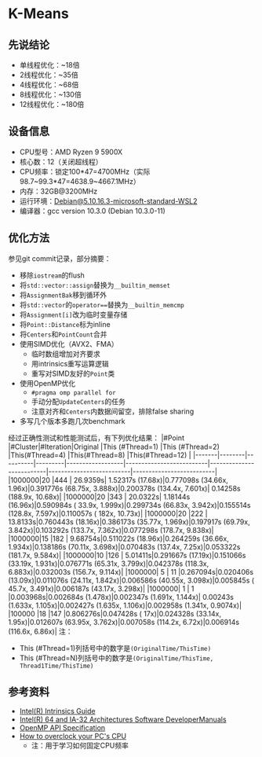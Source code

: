 K-Means
=======

## 先说结论
* 单线程优化：~18倍
* 2线程优化：~35倍
* 4线程优化：~68倍
* 8线程优化：~130倍
* 12线程优化：~180倍

## 设备信息
* CPU型号：AMD Ryzen 9 5900X
* 核心数：12（关闭超线程）
* CPU频率：锁定100\*47=4700MHz（实际98.7\~99.3\*47=4638.9\~4667.1MHz）
* 内存：32GB@3200MHz
* 运行环境：Debian@5.10.16.3-microsoft-standard-WSL2
* 编译器：gcc version 10.3.0 (Debian 10.3.0-11)

## 优化方法
参见git commit记录，部分摘要：
* 移除`iostream`的flush
* 将`std::vector::assign`替换为`__builtin_memset`
* 将`AssignmentBak`移到循环外
* 将`std::vector`的`operator==`替换为`__builtin_memcmp`
* 将`Assignment[i]`改为临时变量存储
* 将`Point::Distance`标为inline
* 将`Centers`和`PointCount`合并
* 使用SIMD优化（AVX2、FMA）
  + 临时数组增加对齐要求
  + 用intrinsics重写运算逻辑
  + 重写对SIMD友好的`Point`类
* 使用OpenMP优化
  + `#pragma omp parallel for`
  + 手动分配`UpdateCenters`的任务
  + 注意对齐和`Centers`内数据间留空，排除false sharing
* 多写几个版本多跑几次benchmark

经过正确性测试和性能测试后，有下列优化结果：
|#Point |#Cluster|#Iteration|Original |This (#Thread=1)  |This (#Thread=2)          |This(#Thread=4)           |This(#Thread=8)           |This(#Thread=12)          |
|-------|--------|----------|---------|------------------|--------------------------|--------------------------|--------------------------|--------------------------|
|1000000|20      |444       | 26.9359s| 1.52317s (17.68x)|0.777098s (34.66x,  1.96x)|0.391776s (68.75x, 3.888x)|0.200378s (134.4x, 7.601x)| 0.14258s (188.9x, 10.68x)|
|1000000|20      |343       | 20.0322s| 1.18144s (16.96x)|0.590984s ( 33.9x, 1.999x)|0.299734s (66.83x, 3.942x)|0.155514s (128.8x, 7.597x)|0.110057s (  182x, 10.73x)|
|1000000|20      |222       | 13.8133s|0.760443s (18.16x)|0.386173s (35.77x, 1.969x)|0.197917s (69.79x, 3.842x)|0.103292s (133.7x, 7.362x)|0.077298s (178.7x, 9.838x)|
|1000000|15      |182       | 9.68754s|0.511022s (18.96x)|0.264259s (36.66x, 1.934x)|0.138186s (70.11x, 3.698x)|0.070483s (137.4x,  7.25x)|0.053322s (181.7x, 9.584x)|
|1000000|10      |126       | 5.01411s|0.291667s (17.19x)|0.151066s (33.19x, 1.931x)|0.076771s (65.31x, 3.799x)|0.042378s (118.3x, 6.883x)|0.032003s (156.7x, 9.114x)|
|1000000| 5      | 11       |0.267094s|0.020406s (13.09x)|0.011076s (24.11x, 1.842x)|0.006586s (40.55x, 3.098x)|0.005845s ( 45.7x, 3.491x)|0.006187s (43.17x, 3.298x)|
|1000000| 1      |  1       |0.003968s|0.002684s (1.478x)|0.002347s (1.691x, 1.144x)| 0.00243s (1.633x, 1.105x)|0.002427s (1.635x, 1.106x)|0.002958s (1.341x, 0.9074x)|
|100000 |18      |147       |0.806276s|0.047428s (   17x)|0.024328s (33.14x,  1.95x)|0.012607s (63.95x, 3.762x)|0.007058s (114.2x,  6.72x)|0.006914s (116.6x,  6.86x)|
注：
* This (#Thread=1)列括号中的数字是`(OriginalTime/ThisTime)`
* This (#Thread=N)列括号中的数字是`(OriginalTime/ThisTime, Thread1Time/ThisTime)`

## 参考资料
* [Intel(R) Intrinsics Guide](https://www.intel.com/content/www/us/en/docs/intrinsics-guide/)
* [Intel(R) 64 and IA-32 Architectures Software DeveloperManuals](https://www.intel.com/content/www/us/en/developer/articles/technical/intel-sdm.html)
* [OpenMP API Specification](https://www.openmp.org/spec-html/5.0/openmp.html)
* [How to overclock your PC's CPU](https://www.pcworld.com/article/406279/how-to-overclock-your-pcs-cpu.html)
  + 注：用于学习如何固定CPU频率
